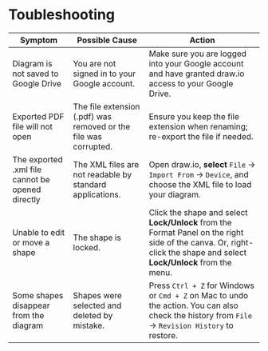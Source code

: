 # Toubleshooting

| Symptom                                     | Possible Cause                                             | Action                                                                                                                                                       |
|---------------------------------------------|------------------------------------------------------------|--------------------------------------------------------------------------------------------------------------------------------------------------------------|
| Diagram is not saved to Google Drive          | You are not signed in to your Google account.                       | Make sure you are logged into your Google account and have granted draw.io access to your Google Drive.                                                      |
| Exported PDF file will not open                | The file extension (.pdf) was removed or the file was corrupted. | Ensure you keep the file extension when renaming; re-export the file if needed.                                                                              |
| The exported .xml file cannot be opened directly | The XML files are not readable by standard applications.                                               | Open draw.io, **select** `File` -> `Import From` -> `Device`, and choose the XML file to load your diagram.                                                        |
| Unable to edit or move a shape              | The shape is locked.                                             | Click the shape and select **Lock/Unlock** from the Format Panel on the right side of the canva. Or, right-click the shape and select **Lock/Unlock** from the menu. |
| Some shapes disappear from the diagram      | Shapes were selected and deleted by mistake.                                              | Press `Ctrl + Z` for Windows or `Cmd + Z` on Mac to undo the action. You can also check the history from `File` -> `Revision History` to restore.                 |